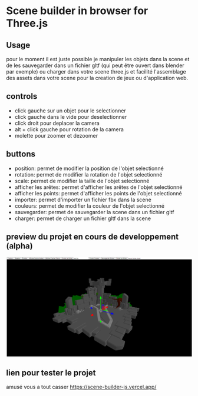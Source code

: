 # Scene builder in browser for Three.js
## Usage
pour le moment il est juste possible je manipuler les objets dans la scene et de les sauvegarder dans un fichier gltf (qui peut être ouvert dans blender par exemple) ou charger dans votre scene three.js et facilité l'assemblage des assets dans votre scene pour la creation de jeux ou d'application web.
## controls
- click gauche sur un objet pour le selectionner
- click gauche dans le vide pour deselectionner
- click droit pour deplacer la camera
- alt + click gauche pour rotation de la camera
- molette pour zoomer et dezoomer

## buttons
- position: permet de modifier la position de l'objet selectionné
- rotation: permet de modifier la rotation de l'objet selectionné
- scale: permet de modifier la taille de l'objet selectionné
- afficher les arêtes: permet d'afficher les arêtes de l'objet selectionné
- afficher les points: permet d'afficher les points de l'objet selectionné
- importer: permet d'importer un fichier fbx dans la scene
- couleurs: permet de modifier la couleur de l'objet selectionné
- sauvegarder: permet de sauvegarder la scene dans un fichier gltf
- charger: permet de charger un fichier gltf dans la scene

## preview du projet en cours de developpement (alpha)
![image](./preview.png)

## lien pour tester le projet
amusé vous a tout casser 
https://scene-builder-js.vercel.app/
